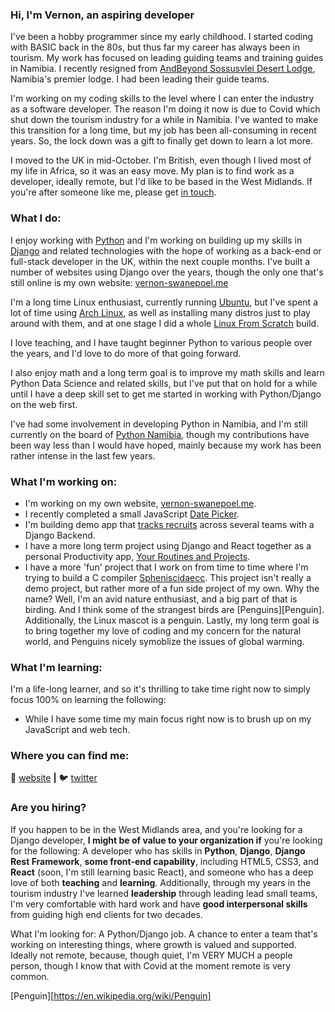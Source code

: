 ### Hi, I'm Vernon, an aspiring developer

I've been a hobby programmer since my early childhood.  I started coding with BASIC back in the 80s, but thus far my career has always been in tourism.  My work has focused on leading guiding teams and training guides in Namibia.  I recently resigned from 
[AndBeyond Sossusvlei Desert Lodge][sossus-desert-lodge], Namibia's premier lodge.  I had been leading their guide teams.

I'm working on my coding skills to the level where I can enter the industry as a software developer.  The reason I'm doing it now is due to Covid which shut down the tourism industry for a while in Namibia.  I've wanted to make this transition for a long time, but my job has been all-consuming in recent years.  So, the lock down was a gift to finally get down to learn a lot more.

I moved to the UK in mid-October.  I'm British, even though I lived most of my life in Africa, so it was an easy move.  My plan is to find work as a developer, ideally remote, but I'd like to be based in the West Midlands.  If you're after someone like me, please get [in touch][website].


### What I do:

I enjoy working with [Python][python] and I'm working on building up my skills in [Django][django] and related technologies with the hope of working as a back-end or full-stack developer in the UK, within the next couple months.  I've built a number of websites using Django over the years, though the only one that's still online is my own website: [vernon-swanepoel.me][website]

I'm a long time Linux enthusiast, currently running [Ubuntu][ubuntu], but I've spent a lot of time using [Arch Linux][arch], as well as installing many distros just to play around with them, and at one stage I did a whole [Linux From Scratch][LFS] build.

I love teaching, and I have taught beginner Python to various people over the years, and I'd love to do more of that going forward.

I also enjoy math and a long term goal is to improve my math skills and learn Python Data Science and related skills, but I've put that on hold for a while until I have a deep skill set to get me started in working with Python/Django on the web first.  

I've had some involvement in developing Python in Namibia, and I'm still currently on the board of [Python Namibia][pynam], though my contributions have been way less than I would have hoped, mainly because my work has been rather intense in the last few years.


### What I'm working on:

- I'm working on my own website, [vernon-swanepoel.me][website].
- I recently completed a small JavaScript [Date Picker][Date Picker].
- I'm building demo app that [tracks recruits][Recruit App] across several teams with a Django Backend.
- I have a more long term project using Django and React together as a personal Productivity app, [Your Routines and Projects][YRAP].
- I have a more 'fun' project that I work on from time to time where I'm trying to build a C compiler [Spheniscidaecc][spheniscidaecc].  This project isn't really a demo project, but rather more of a fun side project of my own.  Why the name?  Well, I'm an avid nature enthusiast, and a big part of that is birding.  And I think some of the strangest birds are [Penguins][Penguin].  Additionally, the Linux mascot is a penguin.  Lastly, my long term goal is to bring together my love of coding and my concern for the natural world, and Penguins nicely symoblize the issues of global warming.

### What I'm learning:

I'm a life-long learner, and so it's thrilling to take time right now to simply focus 100% on learning the following:

- While I have some time my main focus right now is to brush up on my JavaScript and web tech.



### Where you can find me:

🏡 [website][website] **|** 
🐦 [twitter][twitter]


### Are you hiring?

If you happen to be in the West Midlands area, and you're looking for a Django developer, **I might be of value to your organization if** you're looking for the following: A developer who has skills in **Python**, **Django**, **Django Rest Framework**, **some front-end capability**, including HTML5, CSS3, and **React** (soon, I'm still learning basic React), and someone who has a deep love of both **teaching** and **learning**.  Additionally, through my years in the tourism industry I've learned **leadership** through leading lead small teams, I'm very comfortable with hard work and have **good interpersonal skills** from guiding high end clients for two decades.

What I'm looking for:  A Python/Django job.  A chance to enter a team that's working on interesting things, where growth is valued and supported.  Ideally not remote, because, though quiet, I'm VERY MUCH a people person, though I know that with Covid at the moment remote is very common.


[website]: https://vernon-swanepoel.me/
[twitter]: https://twitter.com/sandcurves
[react]: http://reactjs.org
[algoexpert]: https://www.algoexpert.io/
[django-rest-framework]: https://www.django-rest-framework.org/
[django]: https://www.djangoproject.com/
[udemy-drf]: https://www.udemy.com/course/the-complete-guide-to-django-rest-framework-and-vue-js/
[udemy-react]: https://www.udemy.com/course/react-the-complete-guide-incl-redux/
[udemy-web-dev]: https://www.udemy.com/course/the-complete-web-development-bootcamp/
[python]: https://www.python.org/
[sossus-desert-lodge]: https://www.andbeyond.com/our-lodges/africa/namibia/sossusvlei-desert/andbeyond-sossusvlei-desert-lodge/
[vim]: https://www.vim.org/
[arch]: https://www.archlinux.org/
[ubuntu]: https://ubuntu.com/
[LFS]: http://www.linuxfromscratch.org/
[simple-blog-code]: https://github.com/Namibnat/simpleblog
[tcma-code]: https://github.com/Namibnat/tcma
[Recruit App]: https://github.com/Namibnat/recruit
[YRAP]: https://github.com/Namibnat/yrap
[Date Picker]: https://github.com/Namibnat/date-picker
[spheniscidaecc]: https://github.com/Namibnat/spheniscidaecc
[pynam]: https://pynamibia.herokuapp.com/about/
[Penguin][https://en.wikipedia.org/wiki/Penguin]
